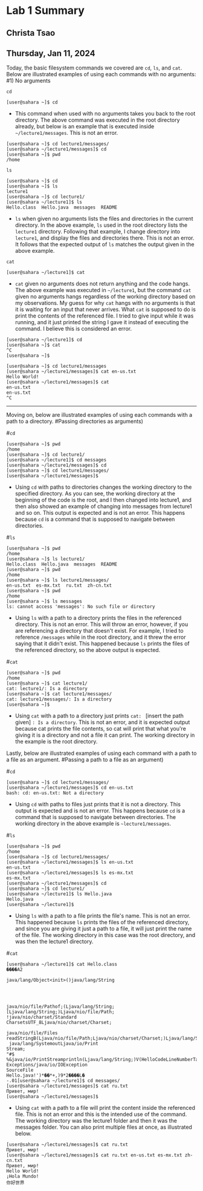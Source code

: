 # Lab 1 Summary
## Christa Tsao
## Thursday, Jan 11, 2024

Today, the basic filesystem commands we covered are `cd`, `ls`, and `cat`. 
Below are illustrated examples of using each commands with no arguments:
#1) No arguments

`cd`

`[user@sahara ~]$ cd`

- This command when used with no arguments takes you back to the root directory. The above command was executed in the root directory already, but below is an example that is executed inside `~/lecture1/messages`. This is not an error.
  
```
[user@sahara ~]$ cd lecture1/messages/
[user@sahara ~/lecture1/messages]$ cd
[user@sahara ~]$ pwd
/home
```

`ls`

```
[user@sahara ~]$ cd
[user@sahara ~]$ ls
lecture1
[user@sahara ~]$ cd lecture1/
[user@sahara ~/lecture1]$ ls
Hello.class  Hello.java  messages  README
```

- `ls` when given no arguments lists the files and directories in the current directory. In the above example, `ls` used in the root directory lists the `lecture1` directory. Following that example, I change directory into `lecture1`, and display the files and directories there. This is not an error. It follows that the expected output of `ls` matches the output given in the above example.

`cat`

```
[user@sahara ~/lecture1]$ cat
```

- `cat` given no arguments does not return anything and the code hangs. The above example was executed in `~/lecture1`, but the command `cat` given no arguments hangs regardless of the working directory based on my observations. My guess for why `cat` hangs with no arguments is that it is waiting for an input that never arrives. What `cat` is supposed to do is print the contents of the referenced file. I tried to give input while it was running, and it just printed the string I gave it instead of executing the command. I believe this is considered an error.

```
[user@sahara ~/lecture1]$ cd
[user@sahara ~]$ cat
^C
[user@sahara ~]$
```

```
[user@sahara ~]$ cd lecture1/messages
[user@sahara ~/lecture1/messages]$ cat en-us.txt
Hello World!
[user@sahara ~/lecture1/messages]$ cat
en-us.txt
en-us.txt
^C
```
-------------------------------------------
Moving on, below are illustrated examples of using each commands with a path to a directory.
#Passing directories as arguments)

#`cd`

```
[user@sahara ~]$ pwd
/home
[user@sahara ~]$ cd lecture1/
[user@sahara ~/lecture1]$ cd messages
[user@sahara ~/lecture1/messages]$ cd
[user@sahara ~]$ cd lecture1/messages/
[user@sahara ~/lecture1/messages]$
```

- Using `cd` with paths to directories changes the working directory to the specified directory. As you can see, the working directory at the beginning of the code is the root, and I then changed into lecture1, and then also showed an example of changing into messages from lecture1 and so on. This output is expected and is not an error. This happens because `cd` is a command that is supposed to navigate between directories.

#`ls`

```
[user@sahara ~]$ pwd
/home
[user@sahara ~]$ ls lecture1/
Hello.class  Hello.java  messages  README
[user@sahara ~]$ pwd
/home
[user@sahara ~]$ ls lecture1/messages/
en-us.txt  es-mx.txt  ru.txt  zh-cn.txt
[user@sahara ~]$ pwd
/home
[user@sahara ~]$ ls messages
ls: cannot access 'messages': No such file or directory
```

- Using `ls` with a path to a directory prints the files in the referenced directory. This is not an error. This will throw an error, however, if you are referencing a directory that doesn't exist. For example, I tried to reference `/messages` while in the root directory, and it threw the error saying that it didn't exist. This happened because `ls` prints the files of the referenced directory, so the above output is expected.

#`cat`
```
[user@sahara ~]$ pwd
/home
[user@sahara ~]$ cat lecture1/
cat: lecture1/: Is a directory
[user@sahara ~]$ cat lecture1/messages/
cat: lecture1/messages/: Is a directory
[user@sahara ~]$
```

- Using `cat` with a path to a directory just prints `cat: ` [insert the path given] `: Is a directory`. This is not an error, and it is expected output because cat prints the file contents, so cat will print that what you're giving it is a directory and not a file it can print. The working directory in the example is the root directory.

Lastly, below are illustrated examples of using each command with a path to a file as an argument.
#Passing a path to a file as an argument)


#`cd`

```
[user@sahara ~]$ cd lecture1/messages/
[user@sahara ~/lecture1/messages]$ cd en-us.txt 
bash: cd: en-us.txt: Not a directory
```

- Using `cd` with paths to files just prints that it is not a directory. This output is expected and is not an error. This happens because `cd` is a command that is supposed to navigate between directories. The working directory in the above example is `~lecture1/messages`.

#`ls`

```
[user@sahara ~]$ pwd
/home
[user@sahara ~]$ cd lecture1/messages/
[user@sahara ~/lecture1/messages]$ ls en-us.txt 
en-us.txt
[user@sahara ~/lecture1/messages]$ ls es-mx.txt 
es-mx.txt
[user@sahara ~/lecture1/messages]$ cd
[user@sahara ~]$ cd lecture1/
[user@sahara ~/lecture1]$ ls Hello.java
Hello.java
[user@sahara ~/lecture1]$ 
```

- Using `ls` with a path to a file prints the file's name. This is not an error. This happened because `ls` prints the files of the referenced directory, and since you are giving it just a path to a file, it will just print the name of the file. The working directory in this case was the root directory, and was then the lecture1 directory.

#`cat`

```
[user@sahara ~/lecture1]$ cat Hello.class
����A2

java/lang/Object<init>()java/lang/String




java/nio/file/Pathof;(Ljava/lang/String;[Ljava/lang/String;)Ljava/nio/file/Path;
!java/nio/charset/Standard
CharsetsUTF_8Ljava/nio/charset/Charset;

java/nio/file/Files
readStringB(Ljava/nio/file/Path;Ljava/nio/charset/Charset;)Ljava/lang/String;
 java/lang/SystemoutLjava/io/Print
Stream;
"#$
%&java/io/PrintStreamprintln(Ljava/lang/String;)V(HelloCodeLineNumberTablemain([Ljava/lang/String;)V
Exceptions/java/io/IOException
SourceFile
Hello.java!')*��*+,)9*2����L�
-.01[user@sahara ~/lecture1]$ cd messages/
[user@sahara ~/lecture1/messages]$ cat ru.txt
Привет, мир!
[user@sahara ~/lecture1/messages]$ 
```

- Using `cat` with a path to a file will print the content inside the referenced file. This is not an error and this is the intended use of the command. The working directory was the lecture1 folder and then it was the messages folder. You can also print multiple files at once, as illustrated below.

```
[user@sahara ~/lecture1/messages]$ cat ru.txt
Привет, мир!
[user@sahara ~/lecture1/messages]$ cat ru.txt en-us.txt es-mx.txt zh-cn.txt 
Привет, мир!
Hello World!
¡Hola Mundo!
你好世界
```

